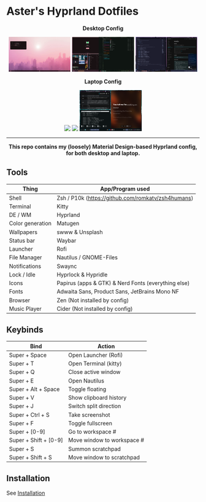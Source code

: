# Aster's Hyprland Dotfiles

<p align="center"><b>Desktop Config</b></p>
<p align="center">
  <img src="assets/desktopss1.png" width="32%">
  <img src="assets/desktopss3.png" width="32%">
  <img src="assets/desktopss2.png" width="32%">
</p>
<p align="center"><b>Laptop Config</b></p>
<p align="center">
  <img src="assets/laptopss1.png" width="32%">
  <img src="assets/laptopss2.png" width="32%">
  <img src="assets/laptopss3.png" width="32%">
</p>

---
<p align="center"><b>This repo contains my (loosely) Material Design-based Hyprland config, for both desktop and laptop.</b></p>

## Tools
| Thing            | App/Program used                                  |
|------------------|---------------------------------------------------|
| Shell            | Zsh / P10k (https://github.com/romkatv/zsh4humans)|
| Terminal         | Kitty                                             |
| DE / WM          | Hyprland                                          |
| Color generation | Matugen                                           |
| Wallpapers       | swww & Unsplash                                   |
| Status bar       | Waybar                                            |
| Launcher         | Rofi                                              |
| File Manager     | Nautilus / GNOME-Files                            |
| Notifications    | Swaync                                            |
| Lock / Idle      | Hyprlock & Hypridle                               |
| Icons            | Papirus (apps & GTK) & Nerd Fonts (everything else)|
| Fonts            | Adwaita Sans, Product Sans, JetBrains Mono NF     |
| Browser          | Zen (Not installed by config)                     |
| Music Player     | Cider (Not installed by config)                   |

## Keybinds
| Bind                 | Action                    |
|----------------------|---------------------------|
|Super + Space         | Open Launcher (Rofi)      |
|Super + T             | Open Terminal (kitty)     |
|Super + Q             | Close active window       |
|Super + E             | Open Nautilus             |
|Super + Alt + Space   | Toggle floating           |
|Super + V             | Show clipboard history    |
|Super + J             | Switch split direction    |
|Super + Ctrl + S      | Take screenshot           |
|Super + F             | Toggle fullscreen         |
|Super + [0-9]         | Go to workspace #         |
|Super + Shift + [0-9] | Move window to workspace #|
|Super + S             | Summon scratchpad         |
|Super + Shift + S     | Move window to scratchpad |

## Installation
See [Installation](https://github.com/bmalia/dotfiles/blob/main/INSTALLATION.md)

